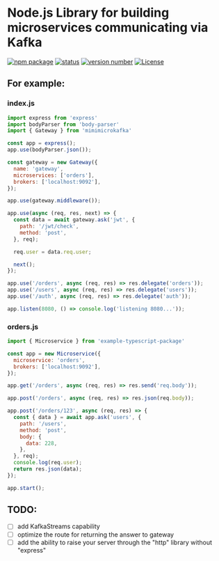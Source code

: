 # Node.js Library for building microservices communicating via Kafka

[![npm package](https://img.shields.io/badge/npm%20i-mimimicrokafka-darkgreen)](https://www.npmjs.com/package/mimimicrokafka) 
[![status](https://img.shields.io/badge/status-in%20dev-yellow)](https://www.npmjs.com/package/mimimicrokafka) 
[![version number](https://img.shields.io/npm/v/mimimicrokafka?color=green&label=version)](https://github.com/daymihn/mimimicrokafka/releases) 
[![License](https://img.shields.io/github/license/daymihn/mimimicrokafka)](https://github.com/DaYmiHn/mimimicrokafka/blob/main/LICENSE)
<!-- [![Actions Status](https://github.com/daymihn/mimimicrokafka/workflows/Test/badge.svg)](https://github.com/daymihn/mimimicrokafka/actions)  -->


## For example:

### index.js
```js
import express from 'express'
import bodyParser from 'body-parser'
import { Gateway } from 'mimimicrokafka'

const app = express();
app.use(bodyParser.json());

const gateway = new Gateway({
  name: 'gateway',
  microservices: ['orders'],
  brokers: ['localhost:9092'],
});

app.use(gateway.middleware());

app.use(async (req, res, next) => {
  const data = await gateway.ask('jwt', {
    path: '/jwt/check',
    method: 'post',
  }, req);

  req.user = data.req.user;

  next();
});

app.use('/orders', async (req, res) => res.delegate('orders'));
app.use('/users', async (req, res) => res.delegate('users'));
app.use('/auth', async (req, res) => res.delegate('auth'));

app.listen(8080, () => console.log('listening 8080...'));
```

### orders.js
```js
import { Microservice } from 'example-typescript-package'

const app = new Microservice({
  microservice: 'orders',
  brokers: ['localhost:9092'],
});

app.get('/orders', async (req, res) => res.send('req.body'));

app.post('/orders', async (req, res) => res.json(req.body));

app.post('/orders/123', async (req, res) => {
  const { data } = await app.ask('users', {
    path: '/users',
    method: 'post',
    body: {
      data: 228,
    },
  }, req);
  console.log(req.user);
  return res.json(data);
});

app.start();
```

## TODO:
- [ ] add KafkaStreams capability
- [ ] optimize the route for returning the answer to gateway
- [ ] add the ability to raise your server through the "http" library without "express"